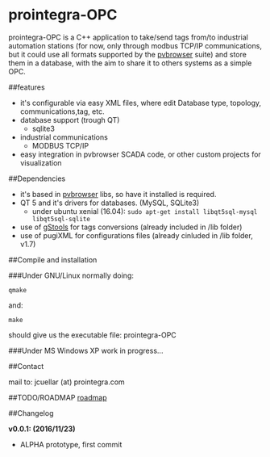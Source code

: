 prointegra-OPC
========

prointegra-OPC is a C++ application to take/send tags from/to industrial automation stations (for now, only through modbus TCP/IP communications, but it could use all formats supported by the [pvbrowser](http://pvbrowser.de) suite) and store them in a database, with the aim to share it to others systems as a simple OPC.

##features

+ it's configurable via easy XML files, where edit Database type, topology, communications,tag, etc.
+ database support (trough QT)
    - sqlite3
+ industrial communications
    - MODBUS TCP/IP
+ easy integration in pvbrowser SCADA code, or other custom projects for visualization

##Dependencies

+ it's based in [pvbrowser](http://pvbrowser.de) libs, so have it installed is required.
+ QT 5 and it's drivers for databases. (MySQL, SQLite3)
    - under ubuntu xenial (16.04): ``` sudo apt-get install libqt5sql-mysql libqt5sql-sqlite ```
+ use of [gStools](https://github.com/gentooza/gStools) for tags conversions (already included in /lib folder)
+ use of pugiXML for configurations files (already cinluded in /lib folder, v1.7)

##Compile and installation

###Under GNU/Linux
normally doing:
```
qmake
```
and:
```
make
```
should give us the executable file: prointegra-OPC

###Under MS Windows XP
work in progress...

##Contact

mail to: jcuellar (at) prointegra.com

##TODO/ROADMAP
[roadmap](./ROADMAP.md)


##Changelog

**v0.0.1: (2016/11/23)**
* ALPHA prototype, first commit

